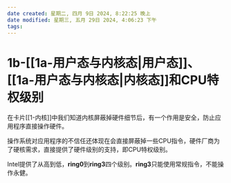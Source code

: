 ```yaml
---
date created: 星期二, 四月 9日 2024, 8:22:25 晚上
date modified: 星期三, 五月 29日 2024, 4:06:23 下午
tags: 
---
```


# 1b-[[1a-用户态与内核态|用户态]]、[[1a-用户态与内核态|内核态]]和CPU特权级别

在卡片[[1-内核]]中我们知道内核屏蔽掉硬件细节后，有一个作用是安全，防止应用程序直接操作硬件。

操作系统对应用程序的不信任还体现在会直接屏蔽掉一些CPU指令，硬件厂商为了硬核需求，直接提供了硬件级别的支持，即CPU特权级别。

Intel提供了从高到低，**ring0**到**ring3**四个级别。**ring3**只能使用常规指令，不能操作永健。
